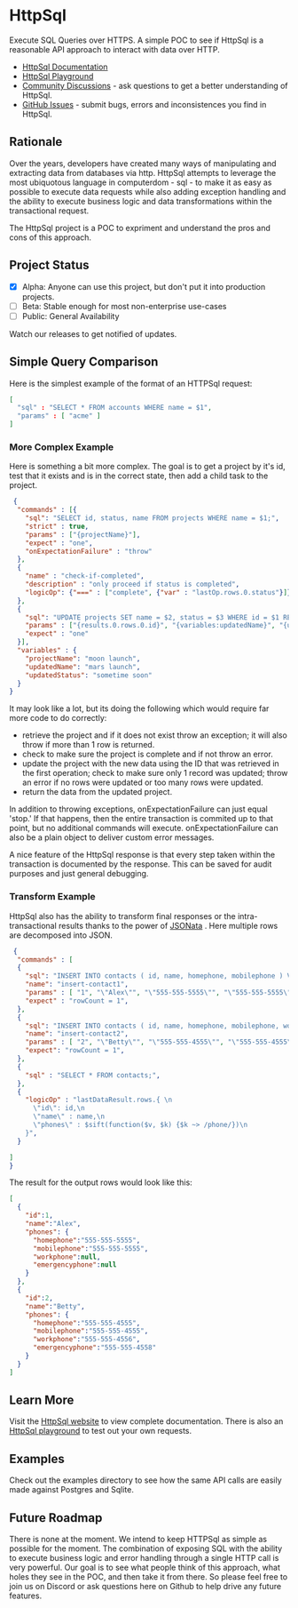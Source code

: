 # HttpSql

Execute SQL Queries over HTTPS.  A simple POC to see if HttpSql is a reasonable API approach to interact with data over HTTP.

- [HttpSql Documentation](http://www.httpsql.com)
- [HttpSql Playground](http://www.httpsql.com/docs/httpsql-playground)
- [Community Discussions](https://github.com/ApiTheory/httpsql/discussions) - ask questions to get a better understanding of HttpSql.
- [GitHub Issues](https://github.com/ApiTheory/httpsql/issues) - submit bugs, errors and inconsistences you find in HttpSql.

## Rationale

Over the years, developers have created many ways of manipulating and extracting data from databases via http.  HttpSql attempts to leverage the most ubiquotous language in computerdom - sql - to make it as easy as possible to execute data requests while also adding exception handling and the ability to execute business
logic and data transformations within the transactional request.

The HttpSql project is a POC to expriment and understand the pros and cons of this approach.

## Project Status

- [x] Alpha: Anyone can use this project, but don't put it into production projects.
- [ ] Beta: Stable enough for most non-enterprise use-cases
- [ ] Public: General Availability

Watch our releases to get notified of updates.

## Simple Query Comparison

Here is the simplest example of the format of an HTTPSql request:

``` JSON
[
  "sql" : "SELECT * FROM accounts WHERE name = $1",
  "params" : [ "acme" ]
]
```

### More Complex Example

Here is something a bit more complex. The goal is to get a project by it's id, test that it exists and is in the correct state, then add a child task to the project.  

``` JSON
 { 
  "commands" : [{ 
    "sql": "SELECT id, status, name FROM projects WHERE name = $1;",
    "strict" : true,
    "params" : ["{projectName}"],
    "expect" : "one",
    "onExpectationFailure" : "throw"
  },
  {
    "name" : "check-if-completed",
    "description" : "only proceed if status is completed",
    "logicOp": {"===" : ["complete", {"var" : "lastOp.rows.0.status"}]}
  },
  {
    "sql": "UPDATE projects SET name = $2, status = $3 WHERE id = $1 RETURNING *;",
    "params" : ["{results.0.rows.0.id}", "{variables:updatedName}", "{updatedStatus}"],
    "expect" : "one"
  }],
  "variables" : {
    "projectName": "moon launch", 
    "updatedName": "mars launch", 
    "updatedStatus": "sometime soon" 
  }
}
```

It may look like a lot, but its doing the following which would require far more code to do correctly:

- retrieve the project and if it does not exist throw an exception; it will also throw if more than 1 row is returned.
- check to make sure the project is complete and if not throw an error.
- update the project with the new data using the ID that was retrieved in the first operation; check to make sure only 1 record was updated; throw an error if no rows were updated or too many rows were updated.
- return the data from the updated project.

In addition to throwing exceptions, onExpectationFailure can just equal 'stop.'  If that happens, then the entire transaction is commited up to that point, but no additional commands will execute.  onExpectationFailure can also be a plain object to deliver custom error messages.

A nice feature of the HttpSql response is that every step taken within the transaction is documented by the response.  This can be saved for audit purposes and just general debugging.

### Transform Example

HttpSql also has the ability to transform final responses or the intra-transactional results thanks to the power of [JSONata](http://www.jsonata.org) .  Here multiple rows are decomposed into JSON.  

``` JSON
 { 
  "commands" : [
  { 
    "sql": "INSERT INTO contacts ( id, name, homephone, mobilephone ) VALUES ( ?, ?, ?, ? ) RETURNING *;",
    "name": "insert-contact1",
    "params" : [ "1", "\"Alex\"", "\"555-555-5555\"", "\"555-555-5555\"" ],
    "expect" : "rowCount = 1",
  },
  { 
    "sql": "INSERT INTO contacts ( id, name, homephone, mobilephone, workphone, emergencyphone ) VALUES ( ?, ?, ?, ?, ?, ? ) RETURNING *;",
    "name": "insert-contact2",
    "params" : [ "2", "\"Betty\"", "\"555-555-4555\"", "\"555-555-4555\"", "\"555-555-4556\"", "\"555-555-4558\"" ],
    "expect": "rowCount = 1",
  },
  { 
    "sql" : "SELECT * FROM contacts;",
  },
  {
    "logicOp" : "lastDataResult.rows.{ \n
      \"id\": id,\n
      \"name\" : name,\n
      \"phones\" : $sift(function($v, $k) {$k ~> /phone/})\n
    }",
  }

]
}
```

The result for the output rows would look like this:

```JSON
[
  {
    "id":1,
    "name":"Alex",
    "phones": {
      "homephone":"555-555-5555",
      "mobilephone":"555-555-5555",
      "workphone":null,
      "emergencyphone":null
    }
  },
  {
    "id":2,
    "name":"Betty",
    "phones": {
      "homephone":"555-555-4555",
      "mobilephone":"555-555-4555",
      "workphone":"555-555-4556",
      "emergencyphone":"555-555-4558"
    }
  }
]
```

## Learn More

Visit the [HttpSql website](http://www.httpsql.com) to view complete documentation.  There is also an [HttpSql playground](https://www.httpsql/htpsql-playground) to test out your own requests.

## Examples

Check out the examples directory to see how the same API calls are easily made against Postgres and Sqlite.

## Future Roadmap

There is none at the moment.  We intend to keep HTTPSql as simple as possible for the moment.  The combination of exposing SQL with the ability to execute business logic and error handling through a single HTTP call is very powerful.  Our goal is to see what people think of this approach, what holes they see in the POC, and then take it from there.  So please feel free to join us on Discord or ask questions here on Github to help drive any future features.
